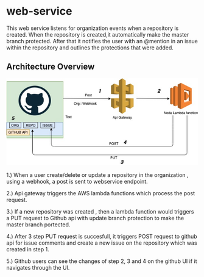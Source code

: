 # web-service

This web service listens for organization events when a repository is created. When the repository is created,it automatically make the master branch protected. After that it notifies the user with an @mention in an issue within the repository and  outlines the protections that were added.

## Architecture Overview
![Architecture Overview](https://github.com/Interview-org/web-service/blob/master/architecture.jpg)

 1.) When a user create/delete or update a  repository in the organization , using a webhook, a post is sent to webservice endpoint.
 
2.) Api gateway triggers the AWS lambda functions which process the post request.

3.) If a new repository was created , then a lambda function would triggers a PUT request to Github api with update branch protection to make the master branch portected.

4.) After 3 step PUT request is succesfull, it triggers POST request to github api for issue comments and create a new issue on the repository which was created in step 1.

5.) Github users can see the changes of step 2, 3 and 4 on the github UI if it navigates through the UI.
